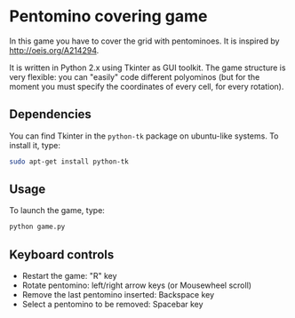Pentomino covering game
=======================

In this game you have to cover the grid with pentominoes. It is inspired by http://oeis.org/A214294.

It is written in Python 2.x using Tkinter as GUI toolkit.
The game structure is very flexible: you can "easily" code different polyominos (but for the moment you must specify the coordinates of every cell, for every rotation).

Dependencies
-------------

You can find Tkinter in the `python-tk` package on ubuntu-like systems.
To install it, type:

```bash
sudo apt-get install python-tk
```

Usage
------

To launch the game, type:

```bash
python game.py
```

Keyboard controls
-----------------

* Restart the game: "R" key
* Rotate pentomino: left/right arrow keys (or Mousewheel scroll)
* Remove the last pentomino inserted: Backspace key
* Select a pentomino to be removed: Spacebar key
